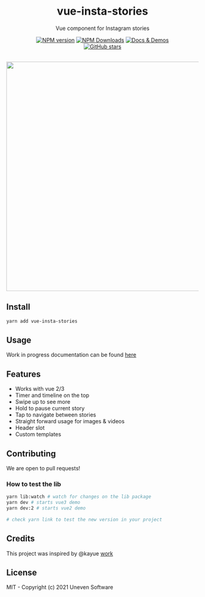 <h1 align="center">vue-insta-stories</h1>
<p align="center">
  Vue component for Instagram stories<br/>
</p>

<p align="center">
<a href="https://www.npmjs.com/package/vue-insta-stories" target="__blank"><img src="https://img.shields.io/npm/v/vue-insta-stories?color=2B90B6&label=" alt="NPM version"></a>
<a href="https://www.npmjs.com/package/vue-insta-stories" target="__blank"><img alt="NPM Downloads" src="https://img.shields.io/npm/dm/vue-insta-stories?color=349dbe&label="></a>
<a href="https://vue-insta-stories.donld.me" target="__blank"><img src="https://img.shields.io/static/v1?label=&message=Live%20demo&color=45b8cd" alt="Docs & Demos"></a>
<br>
<a href="https://github.com/dnldsht/vue-insta-stories" target="__blank"><img alt="GitHub stars" src="https://img.shields.io/github/stars/dnldsht/vue-insta-stories?style=social"></a>
</p>



<br/>
<img height="600" src="https://i.imgur.com/gyX0XFw.png"/>

## Install
```bash
yarn add vue-insta-stories
```

## Usage
Work in progress documentation can be found [here](https://github.com/dnldsht/vue-insta-stories/tree/main/packages/lib#readme)

## Features
- Works with vue 2/3
- Timer and timeline on the top
- Swipe up to see more
- Hold to pause current story
- Tap to navigate between stories
- Straight forward usage for images & videos
- Header slot
- Custom templates
  
## Contributing
We are open to pull requests!
  
### How to test the lib  
```bash
yarn lib:watch # watch for changes on the lib package
yarn dev # starts vue3 demo
yarn dev:2 # starts vue2 demo
  
# check yarn link to test the new version in your project
```


## Credits
This project was inspired by @kayue [work](https://github.com/kayue/vue-story-example)

## License
MIT - Copyright (c) 2021 Uneven Software
